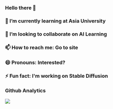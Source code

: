 ### Hello there 👋

### 🌱 I’m currently learning at Asia University
### 👯 I’m looking to collaborate on AI Learning
### 📫 How to reach me: Go to site
### 😄 Pronouns: Interested?
### ⚡ Fun fact: I'm working on Stable Diffusion
### Github Analytics
<a href="https://github.com/JoePlayer911">
  <img src="https://github-readme-stats.vercel.app/api?username=JoePlayer911&count_private=true&show_icons=true&include_all_commits=tru" />
</a>
